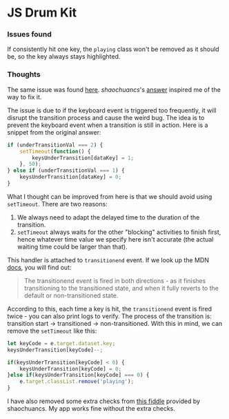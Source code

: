 # JS Drum Kit

### Issues found
If consistently hit one key, the `playing` class won't be removed as it should be, so the key always stays highlighted.

### Thoughts
The same issue was found [here](https://stackoverflow.com/questions/43966150/bug-with-transitionend-event-not-correctly-removing-a-css-class). *shaochuancs*'s [answer](https://stackoverflow.com/a/43971687/8893023) inspired me of the way to fix it.

The issue is due to if the keyboard event is triggered too frequently, it will disrupt the transition process and cause the weird bug. The idea is to prevent the keyboard event when a transition is still in action. Here is a snippet from the original answer:
```js
if (underTransitionVal === 2) {
    setTimeout(function() {
        keysUnderTransition[dataKey] = 1;
    }, 50);
} else if (underTransitionVal === 1) {
    keysUnderTransition[dataKey] = 0;
}
```
What I thought can be improved from here is that we should avoid using `setTimeout`. There are two reasons:
1. We always need to adapt the delayed time to the duration of the transition.
2. `setTimeout` always waits for the other "blocking" activities to finish first, hence whatever time value we specify here isn't accurate (the actual waiting time could be larger than that).

This handler is attached to `transitionend` event. If we look up the MDN [docs](https://developer.mozilla.org/en-US/docs/Web/API/HTMLElement/transitionend_event), you will find out:

> The transitionend event is fired in both directions - as it finishes transitioning to the transitioned state, 
> and when it fully reverts to the default or non-transitioned state.

According to this, each time a key is hit, the `transitionend` event is fired twice - you can also print logs to verify. The process of the transition is: transition start -> transitioned -> non-transitioned. With this in mind, we can remove the `setTimeout` like this:
```js
let keyCode = e.target.dataset.key;
keysUnderTransition[keyCode]--;

if(keysUnderTransition[keyCode] < 0) {
    keysUnderTransition[keyCode] = 0;
}else if(keysUnderTransition[keyCode] === 0) {
    e.target.classList.remove('playing');
}
```
I have also removed some extra checks from [this fiddle](https://jsfiddle.net/cshao/73qyofzk/1/) provided by shaochuancs. My app works fine without the extra checks.




